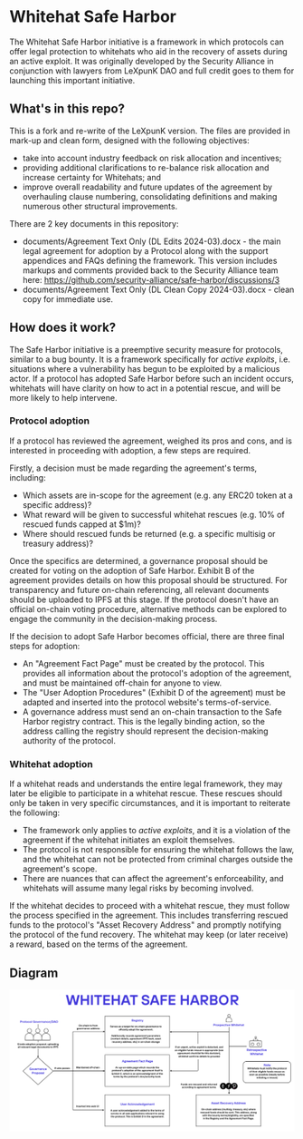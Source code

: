 # Whitehat Safe Harbor

The Whitehat Safe Harbor initiative is a framework in which protocols can offer legal protection to whitehats who aid in the recovery of assets during an active exploit. It was originally developed by the Security Alliance in conjunction with lawyers from LeXpunK DAO and full credit goes to them for launching this important initiative.

## What's in this repo?

This is a fork and re-write of the LeXpunK version. The files are provided in mark-up and clean form, designed with the following objectives: 
- take into account industry feedback on risk allocation and incentives;
- providing additional clarifications to re-balance risk allocation and increase certainty for Whitehats; and
- improve overall readability and future updates of the agreement by overhauling clause numbering, consolidating definitions and making numerous other structural improvements.

There are 2 key documents in this repository:
- documents/Agreement Text Only (DL Edits 2024-03).docx - the main legal agreement for adoption by a Protocol along with the support appendices and FAQs defining the framework. This version includes markups and comments provided back to the Security Alliance team here: https://github.com/security-alliance/safe-harbor/discussions/3
- documents/Agreement Text Only (DL Clean Copy 2024-03).docx - clean copy for immediate use.

## How does it work?

The Safe Harbor initiative is a preemptive security measure for protocols, similar to a bug bounty. It is a framework specifically for *active exploits*, i.e. situations where a vulnerability has begun to be exploited by a malicious actor. If a protocol has adopted Safe Harbor before such an incident occurs, whitehats will have clarity on how to act in a potential rescue, and will be more likely to help intervene.

### Protocol adoption

If a protocol has reviewed the agreement, weighed its pros and cons, and is interested in proceeding with adoption, a few steps are required.

Firstly, a decision must be made regarding the agreement's terms, including:
- Which assets are in-scope for the agreement (e.g. any ERC20 token at a specific address)?
- What reward will be given to successful whitehat rescues (e.g. 10% of rescued funds capped at $1m)?
- Where should rescued funds be returned (e.g. a specific multisig or treasury address)?

Once the specifics are determined, a governance proposal should be created for voting on the adoption of Safe Harbor. Exhibit B of the agreement provides details on how this proposal should be structured. For transparency and future on-chain referencing, all relevant documents should be uploaded to IPFS at this stage. If the protocol doesn't have an official on-chain voting procedure, alternative methods can be explored to engage the community in the decision-making process.

If the decision to adopt Safe Harbor becomes official, there are three final steps for adoption:
    
- An "Agreement Fact Page" must be created by the protocol. This provides all information about the protocol's adoption of the agreement, and must be maintained off-chain for anyone to view.
- The "User Adoption Procedures" (Exhibit D of the agreement) must be adapted and inserted into the protocol website's terms-of-service. 
- A governance address must send an on-chain transaction to the Safe Harbor registry contract. This is the legally binding action, so the address calling the registry should represent the decision-making authority of the protocol.

### Whitehat adoption

If a whitehat reads and understands the entire legal framework, they may later be eligible to participate in a whitehat rescue. These rescues should only be taken in very specific circumstances, and it is important to reiterate the following:

- The framework only applies to *active exploits*, and it is a violation of the agreement if the whitehat initiates an exploit themselves.
- The protocol is not responsible for ensuring the whitehat follows the law, and the whitehat can not be protected from criminal charges outside the agreement's scope.
- There are nuances that can affect the agreement's enforceability, and whitehats will assume many legal risks by becoming involved.

If the whitehat decides to proceed with a whitehat rescue, they must follow the process specified in the agreement. This includes transferring rescued funds to the protocol's "Asset Recovery Address" and promptly notifying the protocol of the fund recovery. The whitehat may keep (or later receive) a reward, based on the terms of the agreement.

## Diagram

![Safe Harbor Flowchart](assets/flowchart.png)


